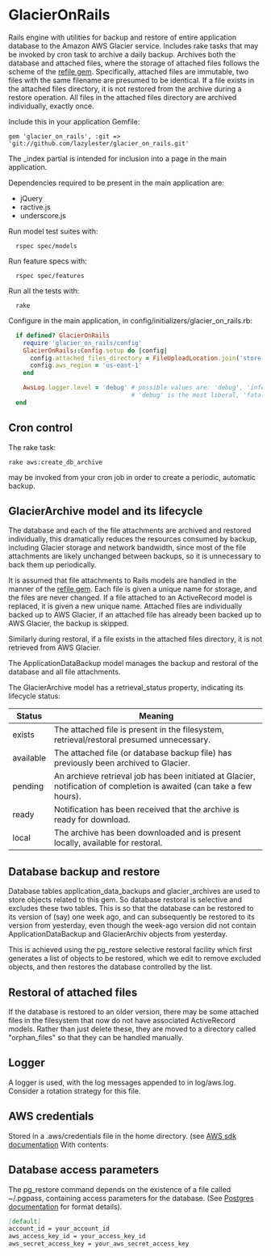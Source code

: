 # GlacierOnRails

Rails engine with utilities for backup and restore of entire application database to the Amazon AWS Glacier service.
Includes rake tasks that may be invoked by cron task to archive a daily backup.
Archives both the database and attached files, where the storage of attached files follows the scheme of the [refile gem](https://github.com/refile/refile). Specifically, attached files are immutable, two files with the same filename are presumed to be identical. If a file exists in the attached files directory, it is not restored from the archive during a restore operation. All files in the attached files directory are archived individually, exactly once.

Include this in your application Gemfile:

```
gem 'glacier_on_rails', :git => 'git://github.com/lazylester/glacier_on_rails.git'
```

The _index partial is intended for inclusion into a page in the main application.

Dependencies required to be present in the main application are:
* jQuery
* ractive.js
* underscore.js

Run model test suites with:
```
  rspec spec/models
```

Run feature specs with:
```
  rspec spec/features
```

Run all the tests with:
```
  rake
```

Configure in the main application, in config/initializers/glacier_on_rails.rb:
```ruby
  if defined? GlacierOnRails
    require 'glacier_on_rails/config'
    GlacierOnRails::Config.setup do |config|
      config.attached_files_directory = FileUploadLocation.join('store')
      config.aws_region = 'us-east-1'
    end

    AwsLog.logger.level = 'debug' # possible values are: 'debug', 'info', 'warn', 'error', 'fatal'
                                  # 'debug' is the most liberal, 'fatal' the most restrictive
  end
```
## Cron control
The rake task:
```
rake aws:create_db_archive
```
may be invoked from your cron job in order to create a periodic, automatic backup.

## GlacierArchive model and its lifecycle

The database and each of the file attachments are archived and restored individually, this dramatically reduces the resources consumed by backup, including Glacier storage and network bandwidth, since most of the file attachments are likely unchanged between backups, so it is unnecessary to back them up periodically.

It is assumed that file attachments to Rails models are handled in the manner of the [refile gem](https://github.com/refile/refile). Each file is given a unique name for storage, and the files are never changed. If a file attached to an ActiveRecord model is replaced, it is given a new unique name. Attached files are individually backed up to AWS Glacier, if an attached file has already been backed up to AWS Glacier, the backup is skipped.

Similarly during restoral, if a file exists in the attached files directory, it is not retrieved from AWS Glacier.

The ApplicationDataBackup model manages the backup and restoral of the database and all file attachments.

The GlacierArchive model has a retrieval_status property, indicating its lifecycle status:

Status    | Meaning
----------|-----------------------------------------------------------------------------------------------------------------------
exists    | The attached file is present in the filesystem, retrieval/restoral presumed unnecessary.
available | The attached file (or database backup file) has previously been archived to Glacier.
pending   | An archieve retrieval job has been initiated at Glacier, notification of completion is awaited (can take a few hours).
ready     | Notification has been received that the archive is ready for download.
local     | The archive has been downloaded and is present locally, available for restoral.

## Database backup and restore
Database tables application_data_backups and glacier_archives are used to store objects related to this gem. So database restoral is selective and excludes these two tables. This is so that the database can be restored to its version of (say) one week ago, and can subsequently be restored to its version from yesterday, even though the week-ago version did not contain ApplicationDataBackup and GlacierArchiv objects from yesterday.

This is achieved using the pg_restore selective restoral facility which first generates a list of objects to be restored, which we edit to remove excluded objects, and then restores the database controlled by the list.

## Restoral of attached files
If the database is restored to an older version, there may be some attached files in the filesystem that now do not have associated ActiveRecord models. Rather than just delete these, they are moved to a directory called "orphan_files" so that they can be handled manually.

## Logger
A logger is used, with the log messages appended to in log/aws.log. Consider a rotation strategy for this file.

## AWS credentials
Stored in a .aws/credentials file in the home directory. (see [AWS sdk documentation](http://docs.aws.amazon.com/sdk-for-ruby/v2/developer-guide/setup-config.html) With contents:

## Database access parameters
The pg_restore command depends on the existence of a file called ~/.pgpass, containing access parameters for the database. (See [Postgres documentation](https://www.postgresql.org/docs/9.3/static/libpq-pgpass.html) for format details).

```markdown
[default]
account_id = your_account_id
aws_access_key_id = your_access_key_id
aws_secret_access_key = your_aws_secret_access_key

```
